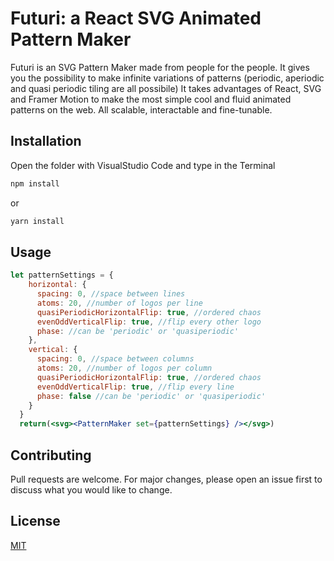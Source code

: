 # Futuri: a React SVG Animated Pattern Maker

Futuri is an SVG Pattern Maker made from people for the people.
It gives you the possibility to make infinite variations of patterns (periodic, aperiodic and quasi periodic tiling are all possibile)
It takes advantages of React, SVG and Framer Motion to make the most simple cool and fluid animated patterns on the web. All scalable, interactable and fine-tunable.

## Installation
Open the folder with VisualStudio Code and type in the Terminal

```bash
npm install
```
or
```bash
yarn install
```

## Usage

```jsx
let patternSettings = {
    horizontal: {
      spacing: 0, //space between lines
      atoms: 20, //number of logos per line
      quasiPeriodicHorizontalFlip: true, //ordered chaos 
      evenOddVerticalFlip: true, //flip every other logo
      phase: //can be 'periodic' or 'quasiperiodic'
    },
    vertical: {
      spacing: 0, //space between columns
      atoms: 20, //number of logos per column
      quasiPeriodicHorizontalFlip: true, //ordered chaos 
      evenOddVerticalFlip: true, //flip every line
      phase: false //can be 'periodic' or 'quasiperiodic'
    }
  }
  return(<svg><PatternMaker set={patternSettings} /></svg>)


```

## Contributing
Pull requests are welcome. For major changes, please open an issue first to discuss what you would like to change.

## License
[MIT](https://choosealicense.com/licenses/mit/)
